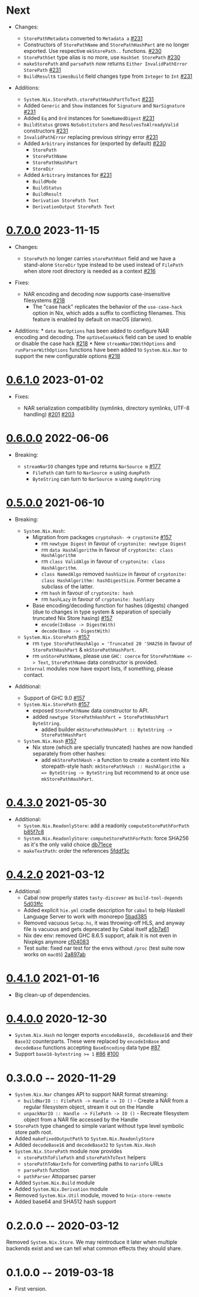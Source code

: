 # Next

* Changes:
   * `StorePathMetadata` converted to `Metadata a` [#231](https://github.com/haskell-nix/hnix-store/pull/231)
   * Constructors of `StorePathName` and `StorePathHashPart` are no longer
     exported. Use respective `mkStorePath..` functions. [#230](https://github.com/haskell-nix/hnix-store/pull/230)
   * `StorePathSet` type alias is no more, use `HashSet StorePath` [#230](https://github.com/haskell-nix/hnix-store/pull/230)
   * `makeStorePath` and `parsePath` now returns `Either InvalidPathError StorePath` [#231](https://github.com/haskell-nix/hnix-store/pull/231)
   * `BuildResult`s `timesBuild` field changes type from `Integer` to `Int` [#231](https://github.com/haskell-nix/hnix-store/pull/231)

* Additions:
   * `System.Nix.StorePath.storePathHashPartToText` [#231](https://github.com/haskell-nix/hnix-store/pull/231)
   * Added `Generic` and `Show` instances for
     `Signature` and `NarSignature` [#231](https://github.com/haskell-nix/hnix-store/pull/231)
   * Added `Eq` and `Ord` instances for `SomeNamedDigest` [#231](https://github.com/haskell-nix/hnix-store/pull/231)
   * `BuildStatus` grows `NoSubstituters` and `ResolvesToAlreadyValid` constructors [#231](https://github.com/haskell-nix/hnix-store/pull/231)
   * `InvalidPathError` replacing previous stringy error [#231](https://github.com/haskell-nix/hnix-store/pull/231)
   * Added `Arbitrary` instances for (exported by default) [#230](https://github.com/haskell-nix/hnix-store/pull/230)
     * `StorePath`
     * `StorePathName`
     * `StorePathHashPart`
     * `StoreDir`
   * Added `Arbitrary` instances for [#231](https://github.com/haskell-nix/hnix-store/pull/231)
     * `BuildMode`
     * `BuildStatus`
     * `BuildResult`
     * `Derivation StorePath Text`
     * `DerivationOutput StorePath Text`

# [0.7.0.0](https://github.com/haskell-nix/hnix-store/compare/core-0.6.1.0...core-0.7.0.0) 2023-11-15

* Changes:
    * `StorePath` no longer carries `storePathRoot` field and we
      have a stand-alone `StoreDir` type instead to be used instead of `FilePath`
      when store root directory is needed as a context [#216](https://github.com/haskell-nix/hnix-store/pull/216)

* Fixes:
    * NAR encoding and decoding now supports case-insensitive filesystems [#218](https://github.com/haskell-nix/hnix-store/pull/218)
      * The "case hack" replicates the behavior of the `use-case-hack` option in Nix, which adds a suffix to conflicting filenames.
        This feature is enabled by default on macOS (darwin).

* Additions:
      * `data NarOptions` has been added to configure NAR encoding and decoding. The `optUseCaseHack` field can be used to enable or disable the case hack [#218](https://github.com/haskell-nix/hnix-store/pull/218)
      * New `streamNarIOWithOptions` and `runParserWithOptions` functions have been added to `System.Nix.Nar` to support the new configurable options [#218](https://github.com/haskell-nix/hnix-store/pull/218)

# [0.6.1.0](https://github.com/haskell-nix/hnix-store/compare/core-0.6.0.0...core-0.6.1.0) 2023-01-02

* Fixes:

    * NAR serialization compatibility (symlinks, directory symlinks, UTF-8 handling) [#201](https://github.com/haskell-nix/hnix-store/pull/201) [#203](https://github.com/haskell-nix/hnix-store/pull/203)

# [0.6.0.0](https://github.com/haskell-nix/hnix-store/compare/core-0.5.0.0...core-0.6.0.0) 2022-06-06

* Breaking:

    * `streamNarIO` changes type and returns `NarSource m` [#177](https://github.com/haskell-nix/hnix-store/pull/177)
      * `FilePath` can turn to `NarSource m` using `dumpPath`
      * `ByteString` can turn to `NarSource m` using `dumpString`

# [0.5.0.0](https://github.com/haskell-nix/hnix-store/compare/0.4.3.0...core-0.5.0.0) 2021-06-10

* Breaking:

  * `System.Nix.Hash`:
    * Migration from packages `cryptohash-` -> `cryptonite` [#157](https://github.com/haskell-nix/hnix-store/pull/157/commits/97146b41cc87327625e02b81971aeb2fd7d66a3f)
      * rm `newtype Digest` in favour of `cryptonite: newtype Digest`
      * rm `data HashAlgorithm` in favour of `cryptonite: class HashAlgorithm`
      * rm `class ValidAlgo` in favour of `cryptonite: class HashAlgorithm`.
      * `class NamedAlgo` removed `hashSize` in favour of `cryptonite: class HashAlgorithm: hashDigestSize`. Former became a subclass of the latter.
      * rm `hash` in favour of `cryptonite: hash`
      * rm `hashLazy` in favour of `cryptonite: hashlazy`
    * Base encoding/decoding function for hashes (digests) changed (due to changes in type system & separation of specially truncated Nix Store hasing) [#157](https://github.com/haskell-nix/hnix-store/pull/157/commits/2af74986de8aef1a13dbfc955886f9935ca246a3)
      * `encode(InBase -> DigestWith)`
      * `decode(Base -> DigestWith)`
  * `System.Nix.StorePath` [#157](https://github.com/haskell-nix/hnix-store/pull/157/commits/2af74986de8aef1a13dbfc955886f9935ca246a3)
    * rm `type StorePathHashAlgo = 'Truncated 20 'SHA256` in favour of `StorePathHashPart` & `mkStorePathHashPart`.
    * rm `unStorePathName`, please use `GHC: coerce` for `StorePathName <-> Text`, `StorePathName` data constructor is provided.
  * `Internal` modules now have export lists, if something, please contact.

* Additional:

  * Support of GHC 9.0 [#157](https://github.com/haskell-nix/hnix-store/pull/157/commits/97146b41cc87327625e02b81971aeb2fd7d66a3f)
  * `System.Nix.StorePath` [#157](https://github.com/haskell-nix/hnix-store/pull/157/commits/2af74986de8aef1a13dbfc955886f9935ca246a3)
    * exposed `StorePathName` data constructor to API.
    * added `newtype StorePathHashPart = StorePathHashPart ByteString`.
      * added builder `mkStorePathHashPart :: ByteString -> StorePathHashPart`
  * `System.Nix.Hash` [#157](https://github.com/haskell-nix/hnix-store/pull/157/commits/2af74986de8aef1a13dbfc955886f9935ca246a3)
    * Nix store (which are specially truncated) hashes are now handled separately from other hashes:
      * add `mkStorePathHash` - a function to create a content into Nix storepath-style hash:
        `mkStorePathHash :: HashAlgorithm a => ByteString -> ByteString`
        but recommend to at once use `mkStorePathHashPart`.

# [0.4.3.0](https://github.com/haskell-nix/hnix-store/compare/0.4.2.0...0.4.3.0) 2021-05-30

* Additional:
  * `System.Nix.ReadonlyStore`: add a readonly `computeStorePathForPath` [b85f7c8](https://github.com/haskell-nix/hnix-store/commit/b85f7c875fe6b0bca939ffbcd8b9bd0ab1598aa0)
  * `System.Nix.ReadonlyStore`: `computeStorePathForPath`: force SHA256 as it's the only valid choice [db71ece](https://github.com/haskell-nix/hnix-store/commit/db71ecea3109c0ba270fa98a9041a8556e35217f)
  * `makeTextPath`: order the references [5fddf3c](https://github.com/haskell-nix/hnix-store/commit/5fddf3c66ba1bcabb72c4d6b6e09fb41a7acd62c)

# [0.4.2.0](https://github.com/haskell-nix/hnix-store/compare/0.4.1.0...0.4.2.0) 2021-03-12

* Additional:
  * Cabal now properly states `tasty-discover` as `build-tool-depends` [5d03ffc](https://github.com/haskell-nix/hnix-store/commit/5d03ffc4cde9448df05e84838ece70cc83b1b6c) 
  * Added explicit `hie.yml` cradle description for `cabal` to help Haskell Language Server to work with monorepo [5bad385](https://github.com/haskell-nix/hnix-store/commit/b5ad38573d27e0732d0fadfebd98de1f753b4f07)
  * Removed vacuous `Setup.hs`, it was throwing-off HLS, and anyway file is vacuous and gets deprecated by Cabal itself [a5b7a61](https://github.com/haskell-nix/hnix-store/commit/a5b7a614c0e0e11147a93b9a197c2a443afa3244)
  * Nix dev env: removed GHC 8.6.5 support, afaik it is not even in Nixpkgs anymore [cf04083](https://github.com/haskell-nix/hnix-store/commit/cf04083aba98ad40d183d1e26251101816cc07ae)
  * Test suite: fixed nar test for the envs without `/proc` (test suite now works on `macOS`) [2a897ab](https://github.com/haskell-nix/hnix-store/commit/2a897ab581c0501587ce04da6d6e3a6f543b1d72)


# [0.4.1.0](https://github.com/haskell-nix/hnix-store/compare/0.4.0.0...0.4.1.0) 2021-01-16

* Big clean-up of dependencies.

# [0.4.0.0](https://github.com/haskell-nix/hnix-store/compare/0.3.0.0...0.4.0.0) 2020-12-30

* `System.Nix.Hash` no longer exports `encodeBase16, decodeBase16` and their `Base32` counterparts.
    These were replaced by `encodeInBase` and `decodeBase` functions
    accepting `BaseEncoding` data type [#87](https://github.com/haskell-nix/hnix-store/pull/87)
* Support `base16-bytestring >= 1` [#86](https://github.com/haskell-nix/hnix-store/pull/86) [#100](https://github.com/haskell-nix/hnix-store/pull/100)

# 0.3.0.0 -- 2020-11-29

* `System.Nix.Nar` changes API to support NAR format streaming:
  * `buildNarIO :: FilePath -> Handle -> IO ()` - Create a NAR from a regular filesystem object, stream it out on the Handle
  * `unpackNarIO :: Handle -> FilePath -> IO ()` - Recreate filesystem object from a NAR file accessed by the Handle
* `StorePath` type changed to simple variant without type level
symbolic store path root.
* Added `makeFixedOutputPath` to `System.Nix.ReadonlyStore`
* Added `decodeBase16` and `decodeBase32` to `System.Nix.Hash`
* `System.Nix.StorePath` module now provides
  * `storePathToFilePath` and `storePathToText` helpers
  * `storePathToNarInfo` for converting paths to `narinfo` URLs
  * `parsePath` function
  * `pathParser` Attoparsec parser
* Added `System.Nix.Build` module
* Added `System.Nix.Derivation` module
* Removed `System.Nix.Util` module, moved to `hnix-store-remote`
* Added base64 and SHA512 hash support

# 0.2.0.0 -- 2020-03-12

Removed `System.Nix.Store`. We may reintroduce it later when multiple backends
exist and we can tell what common effects they should share.

# 0.1.0.0  -- 2019-03-18

* First version.
